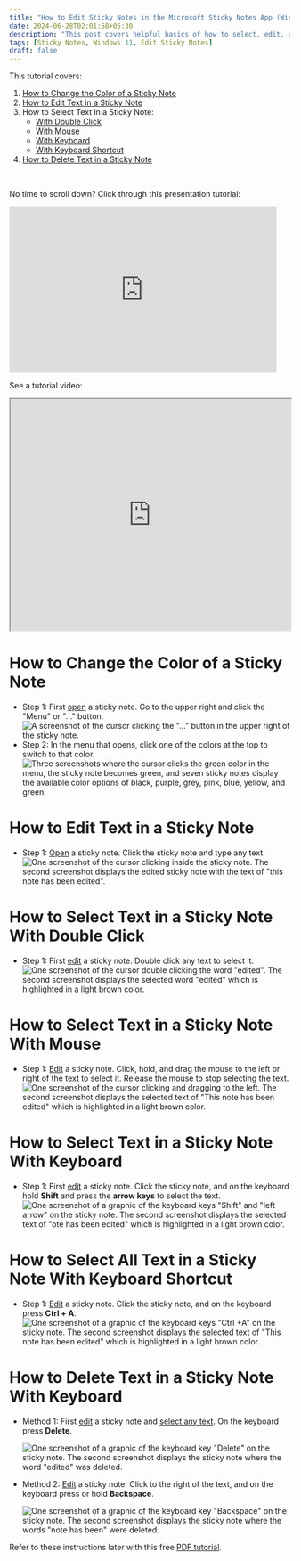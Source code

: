```yaml
---
title: "How to Edit Sticky Notes in the Microsoft Sticky Notes App (Windows 11)"
date: 2024-06-28T02:01:58+05:30
description: "This post covers helpful basics of how to select, edit, and delete text in sticky notes. You can even change the sticky note color!"
tags: [Sticky Notes, Windows 11, Edit Sticky Notes]
draft: false
---
```

This tutorial covers:

1. [How to Change the Color of a Sticky Note](#1)
2. [How to Edit Text in a Sticky Note](#2)
3. How to Select Text in a Sticky Note:
    * [With Double Click](#3)
    * [With Mouse](#4)
    * [With Keyboard](#5)
    * [With Keyboard Shortcut](#6)
4. [How to Delete Text in a Sticky Note](#7)

<br />
<p>No time to scroll down? Click through this presentation tutorial:</p>
<iframe src="https://docs.google.com/presentation/d/e/2PACX-1vTa-yqIxQLdLVBg0yFe7Krjr_WUe4qqaNgj4e9nrOrJrZfYnmtJOPyIK3mbopt98WEDBa4B1bjO0-_O/embed?start=false&loop=false&delayms=3000" frameborder="0" width="480" height="299" allowfullscreen="true" mozallowfullscreen="true" webkitallowfullscreen="true"></iframe>

<br />

See a tutorial video:
<iframe class="BLOG_video_class" allowfullscreen="" youtube-src-id="5qCKiWC0jc8" width="100%" height="416" src="https://www.youtube.com/embed/5qCKiWC0jc8"></iframe>

<h1 id="1">How to Change the Color of a Sticky Note</h1>

* Step 1: First [open](https://qhtutorials.github.io/posts/how-to-open-a-sticky-note/) a sticky note. Go to the upper right and click the "Menu" or "..." button. <div class="stepimage">![A screenshot of the cursor clicking the "..." button in the upper right of the sticky note.](blogsticky3dotsedit.png "Click the '...' ")</div>
* Step 2: In the menu that opens, click one of the colors at the top to switch to that color. <div class="stepimage">![Three screenshots where the cursor clicks the green color in the menu, the sticky note becomes green, and seven sticky notes display the available color options of black, purple, grey, pink, blue, yellow, and green.](blogpptcolor.png "Click a color")</div>

<h1 id="2">How to Edit Text in a Sticky Note</h1>

* Step 1: [Open](https://qhtutorials.github.io/posts/how-to-open-a-sticky-note/) a sticky note. Click the sticky note and type any text. <div class="stepimage">![One screenshot of the cursor clicking inside the sticky note. The second screenshot displays the edited sticky note with the text of "this note has been edited".](blogppteditnote.png "Type any text")</div>

<h1 id="3">How to Select Text in a Sticky Note With Double Click</h1>

* Step 1: First [edit](#2) a sticky note. Double click any text to select it. <div class="stepimage">![One screenshot of the cursor double clicking the word "edited". The second screenshot displays the selected word "edited" which is highlighted in a light brown color.](blogpptdblclickselect.png "Double click the text")</div>

<h1 id="4">How to Select Text in a Sticky Note With Mouse</h1>

* Step 1: [Edit](#2) a sticky note. Click, hold, and drag the mouse to the left or right of the text to select it. Release the mouse to stop selecting the text. <div class="stepimage">![One screenshot of the cursor clicking and dragging to the left. The second screenshot displays the selected text of "This note has been edited" which is highlighted in a light brown color.](blogpptclickdragselect.png "Click and drag to select text")</div>

<h1 id="5">How to Select Text in a Sticky Note With Keyboard</h1>

* Step 1: First [edit](#2) a sticky note. Click the sticky note, and on the keyboard hold **Shift** and press the **arrow keys** to select the text. <div class="stepimage">![One screenshot of a graphic of the keyboard keys "Shift" and "left arrow" on the sticky note. The second screenshot displays the selected text of "ote has been edited" which is highlighted in a light brown color.](blogpptshiftarrows.png "Hold 'Shift' and press the arrow keys")</div>

<h1 id="6">How to Select All Text in a Sticky Note With Keyboard Shortcut</h1>

* Step 1: [Edit](#2) a sticky note. Click the sticky note, and on the keyboard press **Ctrl + A**. <div class="stepimage">![One screenshot of a graphic of the keyboard keys "Ctrl +A" on the sticky note. The second screenshot displays the selected text of "This note has been edited" which is highlighted in a light brown color.](blogpptctrla.png "Press 'Ctrl +A' ")</div>

<h1 id="7">How to Delete Text in a Sticky Note With Keyboard</h1>

* Method 1: First [edit](#2) a sticky note and [select any text](#4). On the keyboard press **Delete**. <div class="stepimage">![One screenshot of a graphic of the keyboard key "Delete" on the sticky note. The second screenshot displays the sticky note where the word "edited" was deleted.](blogpptdelete.png "Select text and press 'Delete' ")</div>

* Method 2: [Edit](#2) a sticky note. Click to the right of the text, and on the keyboard press or hold **Backspace**. <div class="stepimage">![One screenshot of a graphic of the keyboard key "Backspace" on the sticky note. The second screenshot displays the sticky note where the words "note has been" were deleted.](blogpptbackspace.png "Press 'Backspace' ")</div>

Refer to these instructions later with this free [PDF tutorial](https://drive.google.com/file/d/1dtfqxgegar3EprkSWvwAMGOsv4b0FogZ/view?usp=sharing).

<br />


